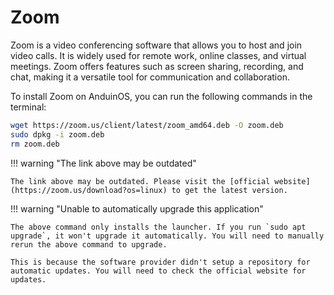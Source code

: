 # Zoom

Zoom is a video conferencing software that allows you to host and join video calls. It is widely used for remote work, online classes, and virtual meetings. Zoom offers features such as screen sharing, recording, and chat, making it a versatile tool for communication and collaboration.

To install Zoom on AnduinOS, you can run the following commands in the terminal:

```bash
wget https://zoom.us/client/latest/zoom_amd64.deb -O zoom.deb
sudo dpkg -i zoom.deb
rm zoom.deb
```

!!! warning "The link above may be outdated"

    The link above may be outdated. Please visit the [official website](https://zoom.us/download?os=linux) to get the latest version.

!!! warning "Unable to automatically upgrade this application"

    The above command only installs the launcher. If you run `sudo apt upgrade`, it won't upgrade it automatically. You will need to manually rerun the above command to upgrade.

    This is because the software provider didn't setup a repository for automatic updates. You will need to check the official website for updates.
